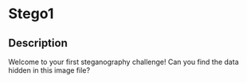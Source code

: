 # Stego1

## Description

Welcome to your first steganography challenge! Can you find the data hidden in this image file?

